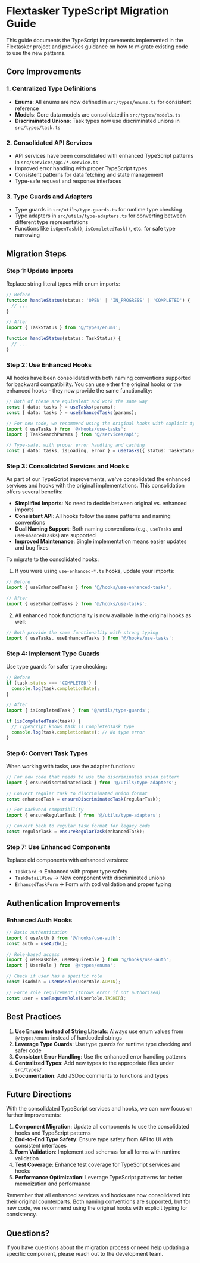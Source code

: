 # Flextasker TypeScript Migration Guide

This guide documents the TypeScript improvements implemented in the Flextasker project and provides guidance on how to migrate existing code to use the new patterns.

## Core Improvements

### 1. Centralized Type Definitions

- **Enums**: All enums are now defined in `src/types/enums.ts` for consistent reference
- **Models**: Core data models are consolidated in `src/types/models.ts`
- **Discriminated Unions**: Task types now use discriminated unions in `src/types/task.ts`

### 2. Consolidated API Services

- API services have been consolidated with enhanced TypeScript patterns in `src/services/api/*.service.ts`
- Improved error handling with proper TypeScript types
- Consistent patterns for data fetching and state management
- Type-safe request and response interfaces

### 3. Type Guards and Adapters

- Type guards in `src/utils/type-guards.ts` for runtime type checking
- Type adapters in `src/utils/type-adapters.ts` for converting between different type representations
- Functions like `isOpenTask()`, `isCompletedTask()`, etc. for safe type narrowing

## Migration Steps

### Step 1: Update Imports

Replace string literal types with enum imports:

```typescript
// Before
function handleStatus(status: 'OPEN' | 'IN_PROGRESS' | 'COMPLETED') {
  // ...
}

// After
import { TaskStatus } from '@/types/enums';

function handleStatus(status: TaskStatus) {
  // ...
}
```

### Step 2: Use Enhanced Hooks

All hooks have been consolidated with both naming conventions supported for backward compatibility. You can use either the original hooks or the enhanced hooks - they now provide the same functionality:

```typescript
// Both of these are equivalent and work the same way
const { data: tasks } = useTasks(params);
const { data: tasks } = useEnhancedTasks(params);

// For new code, we recommend using the original hooks with explicit typing:
import { useTasks } from '@/hooks/use-tasks';
import { TaskSearchParams } from '@/services/api';

// Type-safe, with proper error handling and caching
const { data: tasks, isLoading, error } = useTasks({ status: TaskStatus.OPEN });
```

### Step 3: Consolidated Services and Hooks

As part of our TypeScript improvements, we've consolidated the enhanced services and hooks with the original implementations. This consolidation offers several benefits:

- **Simplified Imports**: No need to decide between original vs. enhanced imports
- **Consistent API**: All hooks follow the same patterns and naming conventions
- **Dual Naming Support**: Both naming conventions (e.g., `useTasks` and `useEnhancedTasks`) are supported
- **Improved Maintenance**: Single implementation means easier updates and bug fixes

To migrate to the consolidated hooks:

1. If you were using `use-enhanced-*.ts` hooks, update your imports:

```typescript
// Before
import { useEnhancedTasks } from '@/hooks/use-enhanced-tasks';

// After
import { useEnhancedTasks } from '@/hooks/use-tasks';
```

2. All enhanced hook functionality is now available in the original hooks as well:

```typescript
// Both provide the same functionality with strong typing
import { useTasks, useEnhancedTasks } from '@/hooks/use-tasks';
```

### Step 4: Implement Type Guards

Use type guards for safer type checking:

```typescript
// Before
if (task.status === 'COMPLETED') {
  console.log(task.completionDate);
}

// After
import { isCompletedTask } from '@/utils/type-guards';

if (isCompletedTask(task)) {
  // TypeScript knows task is CompletedTask type
  console.log(task.completionDate); // No type error
}
```

### Step 6: Convert Task Types

When working with tasks, use the adapter functions:

```typescript
// For new code that needs to use the discriminated union pattern
import { ensureDiscriminatedTask } from '@/utils/type-adapters';

// Convert regular task to discriminated union format
const enhancedTask = ensureDiscriminatedTask(regularTask);

// For backward compatibility
import { ensureRegularTask } from '@/utils/type-adapters';

// Convert back to regular task format for legacy code
const regularTask = ensureRegularTask(enhancedTask);
```

### Step 7: Use Enhanced Components

Replace old components with enhanced versions:

- `TaskCard` → Enhanced with proper type safety
- `TaskDetailView` → New component with discriminated unions
- `EnhancedTaskForm` → Form with zod validation and proper typing

## Authentication Improvements

### Enhanced Auth Hooks

```typescript
// Basic authentication
import { useAuth } from '@/hooks/use-auth';
const auth = useAuth();

// Role-based access
import { useHasRole, useRequireRole } from '@/hooks/use-auth';
import { UserRole } from '@/types/enums';

// Check if user has a specific role
const isAdmin = useHasRole(UserRole.ADMIN);

// Force role requirement (throws error if not authorized)
const user = useRequireRole(UserRole.TASKER);
```

## Best Practices

1. **Use Enums Instead of String Literals**: Always use enum values from `@/types/enums` instead of hardcoded strings
2. **Leverage Type Guards**: Use type guards for runtime type checking and safer code
3. **Consistent Error Handling**: Use the enhanced error handling patterns
4. **Centralized Types**: Add new types to the appropriate files under `src/types/`
5. **Documentation**: Add JSDoc comments to functions and types

## Future Directions

With the consolidated TypeScript services and hooks, we can now focus on further improvements:

1. **Component Migration**: Update all components to use the consolidated hooks and TypeScript patterns
2. **End-to-End Type Safety**: Ensure type safety from API to UI with consistent interfaces
3. **Form Validation**: Implement zod schemas for all forms with runtime validation
4. **Test Coverage**: Enhance test coverage for TypeScript services and hooks
5. **Performance Optimization**: Leverage TypeScript patterns for better memoization and performance

Remember that all enhanced services and hooks are now consolidated into their original counterparts. Both naming conventions are supported, but for new code, we recommend using the original hooks with explicit typing for consistency.

## Questions?

If you have questions about the migration process or need help updating a specific component, please reach out to the development team.
